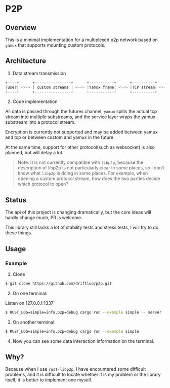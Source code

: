 # P2P

## Overview

This is a minimal implementation for a multiplexed p2p network based on `yamux` that supports mounting custom protocols.

## Architecture

1. Data stream transmission

```rust
+----+      +----------------+      +-----------+      +----------+      +------+
|user| <--> | custom streams | <--> |Yamux frame| <--> |TCP stream| <--> |remote|
+----+      +----------------+      +-----------+      +----------+      +------+
```

2. Code implementation

All data is passed through the futures channel, `yamux` splits the actual tcp stream into multiple substreams,
and the service layer wraps the yamux substream into a protocol stream.

Encryption is currently not supported and may be added between yamux and tcp or between costom and yamux in the future.

At the same time, support for other protocol(such as websocket) is also planned, but will delay a lot.

> Note: It is not currently compatible with `libp2p`, because the description of libp2p is not particularly clear in some places,
> so I don't know what `libp2p` is doing in some places.
> For example, when opening a custom protocol stream, how does the two parties decide which protocol to open?

## Status

The api of this project is changing dramatically, but the core ideas will hardly change much, PR is welcome.

This library still lacks a lot of stability tests and stress tests, I will try to do these things.

## Usage

### Example

1. Clone

```bash
$ git clone https://github.com/driftluo/p2p.git
```

2. On one terminal:

Listen on 127.0.0.1:1337
```bash
$ RUST_LOG=simple=info,p2p=debug cargo run --example simple -- server
```

3. On another terminal:

```bash
$ RUST_LOG=simple=info,p2p=debug cargo run --example simple
```

4. Now you can see some data interaction information on the terminal.

## Why?

Because when I use `rust-libp2p`, I have encountered some difficult problems,
and it is difficult to locate whether it is my problem or the library itself,
it is better to implement one myself.
